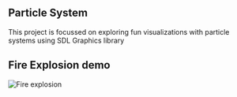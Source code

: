 ## Particle System

This project is focussed on exploring fun visualizations with particle systems using 
SDL Graphics library

## Fire Explosion demo

![Fire explosion](gifs/final_explosion.gif)
